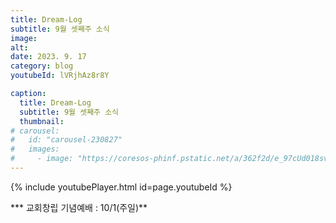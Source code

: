 ```yaml
---
title: Dream-Log
subtitle: 9월 셋째주 소식
image:
alt: 
date: 2023. 9. 17
category: blog
youtubeId: lVRjhAz8r8Y

caption:
  title: Dream-Log
  subtitle: 9월 셋째주 소식
  thumbnail:
# carousel:
#   id: "carousel-230827"
#   images:
#     - image: "https://coresos-phinf.pstatic.net/a/362f2d/e_97cUd018svcx734nr98ssd9_echkc.jpg?type=e1920_std&cors=band"
---
```

{% include youtubePlayer.html id=page.youtubeId %}

*** 교회창립 기념예배 : 10/1(주일)**
